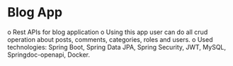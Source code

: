 # Blog App
o	Rest APIs for blog application
o	Using this app user can do all crud operation about posts, comments, categories, roles and users.
o	Used technologies: Spring Boot, Spring Data JPA, Spring Security, JWT, MySQL, Springdoc-openapi, Docker.
